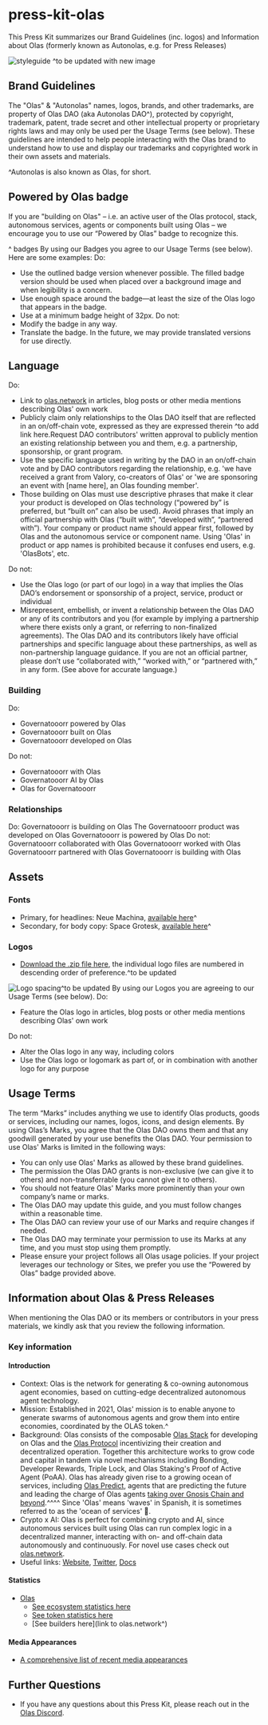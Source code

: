 # press-kit-olas
This Press Kit summarizes our Brand Guidelines (inc. logos) and Information about Olas (formerly known as Autonolas, e.g. for Press Releases)

![styleguide](https://github.com/valory-xyz/press-kit/assets/106149667/23a48530-3152-443d-bd63-b9b3c5021828) ^to be updated with new image

## Brand Guidelines 

The "Olas" & "Autonolas" names, logos, brands, and other trademarks, are property of Olas DAO (aka Autonolas DAO^), protected by copyright, trademark, patent, trade secret
and other intellectual property or proprietary rights laws and may only be used per the Usage Terms (see below). These guidelines are intended to help people interacting with the Olas brand to understand how to use and display our trademarks and copyrighted work in their own assets and materials.

^Autonolas is also known as Olas, for short.

## Powered by Olas badge
If you are "building on Olas" – i.e. an active user of the Olas protocol, stack, autonomous services, agents or components built using Olas – we encourage you to use our “Powered by Olas” badge to recognize this. 

^ badges 
By using our Badges you agree to our Usage Terms (see below). Here are some examples:
Do: 
* Use the outlined badge version whenever possible. The filled badge version should be used when placed over a background image and when legibility is a concern.
* Use enough space around the badge—at least the size of the Olas logo that appears in the badge.
* Use at a minimum badge height of 32px.
Do not: 
* Modify the badge in any way.
* Translate the badge. In the future, we may provide translated versions for use directly.

## Language
Do:
* Link to [olas.network](https://olas.network) in articles, blog posts or other media mentions describing Olas' own work
* Publicly claim only relationships to the Olas DAO itself that are reflected in an on/off-chain vote, expressed as they are expressed therein ^to add link here.Request DAO contributors' written approval to publicly mention an existing relationship between you and them, e.g. a partnership, sponsorship, or grant program. 
* Use the specific language used in writing by the DAO in an on/off-chain vote and by DAO contributors regarding the relationship, e.g. 'we have received a grant from Valory, co-creators of Olas' or 'we are sponsoring an event with [name here], an Olas founding member'.
* Those building on Olas must use descriptive phrases that make it clear your product is developed on Olas technology (“powered by” is preferred, but “built on” can also be used). Avoid phrases that imply an official partnership with Olas (“built with”, “developed with”, “partnered with”).
Your company or product name should appear first, followed by Olas and the autonomous service or component name. Using 'Olas' in product or app names is prohibited because it confuses end users, e.g. 'OlasBots', etc.

Do not:
* Use the Olas logo (or part of our logo) in a way that implies the Olas DAO’s endorsement or sponsorship of a project, service, product or individual
* Misrepresent, embellish, or invent a relationship between the Olas DAO or any of its contributors and you (for example by implying a partnership where there exists only a grant, or referring to non-finalized agreements). The Olas DAO and its contributors likely have official partnerships and specific language about these partnerships, as well as non-partnership language guidance. If you are not an official partner, please don’t use “collaborated with,” “worked with,” or “partnered with,” in any form. (See above for accurate language.)

### Building 
Do:
* Governatooorr powered by Olas
* Governatooorr built on Olas
* Governatooorr developed on Olas

Do not:
* Governatooorr with Olas
* Governatooorr AI by Olas
* Olas for Governatooorr

### Relationships
Do:
Governatooorr is building on Olas
The Governatooorr product was developed on Olas
Governatooorr is powered by Olas
Do not:
Governatooorr collaborated with Olas
Governatooorr worked with Olas
Governatooorr partnered with Olas
Governatooorr is building with Olas


## Assets 
### Fonts

* Primary, for headlines: Neue Machina, [available here](https://pangrampangram.com/products/neue-machina)^
* Secondary, for body copy: Space Grotesk, [available here](https://fonts.google.com/specimen/Space+Grotesk)^
  
### Logos 
* [Download the .zip file here](https://github.com/valory-xyz/press-kit/files/14344186/logos.zip), the individual logo files are numbered in descending order of preference.^to be updated

![Logo spacing](https://github.com/valory-xyz/press-kit/assets/106149667/e37de9e0-f44d-41b9-a093-61d25b5432b8)^to be updated
By using our Logos you are agreeing to our Usage Terms (see below). 
Do: 
* Feature the Olas logo in articles, blog posts or other media mentions describing Olas' own work

Do not:
* Alter the Olas logo in any way, including colors
* Use the Olas logo or logomark as part of, or in combination with another logo for any purpose

## Usage Terms 
The term “Marks” includes anything we use to identify Olas products, goods or services, including our names, logos, icons, and design elements. By using Olas’s Marks, you agree that the Olas DAO owns them and that any goodwill generated by your use benefits the Olas DAO. Your permission to use Olas' Marks is limited in the following ways:

* You can only use Olas' Marks as allowed by these brand guidelines.
* The permission the Olas DAO grants is non-exclusive (we can give it to others) and non-transferrable (you cannot give it to others).
* You should not feature Olas' Marks more prominently than your own company’s name or marks.
* The Olas DAO may update this guide, and you must follow changes within a reasonable time.
* The Olas DAO can review your use of our Marks and require changes if needed.
* The Olas DAO may terminate your permission to use its Marks at any time, and you must stop using them promptly.
* Please ensure your project follows all Olas usage policies. If your project leverages our technology or Sites, we prefer you use the “Powered by Olas” badge provided above. 

## Information about Olas & Press Releases 
When mentioning the Olas DAO or its members or contributors in your press materials, we kindly ask that you review the following information.

### Key information
#### Introduction
* Context: Olas is the network for generating & co-owning autonomous agent economies, based on cutting-edge decentralized autonomous agent technology. 
* Mission: Established in 2021, Olas' mission is to enable anyone to generate swarms of autonomous agents and grow them into entire economies, coordinated by the OLAS token.^ 
* Background: Olas consists of the composable [Olas Stack](https://olas.network/build) for developing on Olas and the [Olas Protocol](protocol.olas.network) incentivizing their creation and decentralized operation. Together this architecture works to grow code and capital in tandem via novel mechanisms including Bonding, Developer Rewards, Triple Lock, and Olas Staking's Proof of Active Agent (PoAA). Olas has already given rise to a growing ocean of services, including [Olas Predict](https://olas.network/services/prediction-agents), agents that are predicting the future and leading the charge of Olas agents [taking over Gnosis Chain and beyond](https://dune.com/adrian0x/autonolas-ecosystem-activity).^^^^ Since 'Olas' means 'waves' in Spanish, it is sometimes referred to as the 'ocean of services' 🌊.
* Crypto x AI: Olas is perfect for combining crypto and AI, since autonomous services built using Olas can run complex logic in a decentralized manner, interacting with on- and off-chain data autonomously and continuously. For novel use cases check out [olas.network](https://olas.network/). 
* Useful links: [Website](https://www.olas.network/), [Twitter](https://twitter/autonolas), [Docs](https://docs.autonolas.network/)

#### Statistics
* [Olas](http://olas.network)
  * [See ecosystem statistics here](https://dune.com/adrian0x/autonolas-ecosystem-activity) 
  * [See token statistics here](^) 
  * [See builders here](link to olas.network^)

#### Media Appearances 
* [A comprehensive list of recent media appearances](https://olas.network/#resources)

## Further Questions
* If you have any questions about this Press Kit, please reach out in the [Olas Discord](^).
